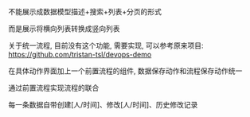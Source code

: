 不能展示成数据模型描述+搜索+列表+分页的形式

而是展示将横向列表转换成竖向列表



关于统一流程, 目前没有这个功能, 需要实现, 可以参考原来项目: https://github.com/tristan-tsl/devops-demo

在具体动作界面加上一个前置流程的组件, 数据保存动作和流程保存动作统一

通过前置流程实现流程的联合







每一条数据自带创建[人/时间]、修改[人/时间]、历史修改记录

